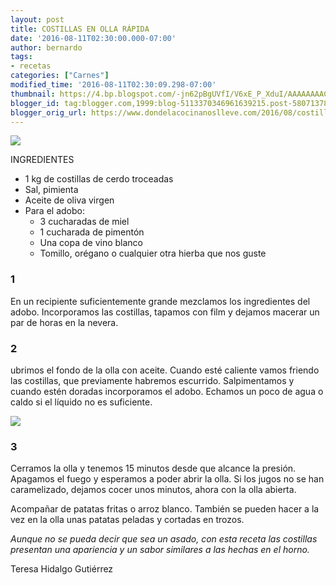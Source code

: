 ```yaml
---
layout: post
title: COSTILLAS EN OLLA RÁPIDA
date: '2016-08-11T02:30:00.000-07:00'
author: bernardo
tags:
- recetas
categories: ["Carnes"]
modified_time: '2016-08-11T02:30:09.298-07:00'
thumbnail: https://4.bp.blogspot.com/-jn62pBgUVfI/V6xE_P_XduI/AAAAAAAAC6I/6P_qvNUQ1hQza7Dpx17AB6BW3Jnum_OzACLcB/s72-c/01.jpg
blogger_id: tag:blogger.com,1999:blog-5113370346961639215.post-5807137816432855288
blogger_orig_url: https://www.dondelacocinanoslleve.com/2016/08/costillas-en-olla-rapida.html
---
```


![](https://4.bp.blogspot.com/-jn62pBgUVfI/V6xE_P_XduI/AAAAAAAAC6I/6P_qvNUQ1hQza7Dpx17AB6BW3Jnum_OzACLcB/s400/01.JPG)

  
INGREDIENTES 
* 1 kg de costillas de cerdo troceadas
* Sal, pimienta 
* Aceite de oliva virgen  
* Para el adobo:
  * 3 cucharadas de miel
  * 1 cucharada de pimentón
  * Una copa de vino blanco
  * Tomillo, orégano o cualquier otra hierba que nos guste  


### 1

En un recipiente suficientemente grande mezclamos los ingredientes del adobo. Incorporamos las costillas, tapamos con film y dejamos macerar un par de horas en la nevera.  

### 2

ubrimos el fondo de la olla con aceite. Cuando esté caliente vamos friendo las costillas, que previamente habremos escurrido. Salpimentamos y cuando estén doradas incorporamos el adobo. Echamos un poco de agua o caldo si el líquido no es suficiente.  

![](https://4.bp.blogspot.com/-EDY5CxkW0nY/V6xFWQII5HI/AAAAAAAAC6M/JGYKK8W25jIHzB-gW4XTCU73Yz6h07yEQCLcB/s320/03.JPG)

  

### 3

Cerramos la olla y tenemos 15 minutos desde que alcance la presión. Apagamos el fuego y esperamos a poder abrir la olla. Si los jugos no se han caramelizado, dejamos cocer unos minutos, ahora con la olla abierta.  

Acompañar de patatas fritas o arroz blanco. También se pueden hacer a la vez en la olla unas patatas peladas y cortadas en trozos.  

_Aunque no se pueda decir que sea un asado, con esta receta las costillas presentan una apariencia y un sabor similares a las hechas en el horno._  

Teresa Hidalgo Gutiérrez
